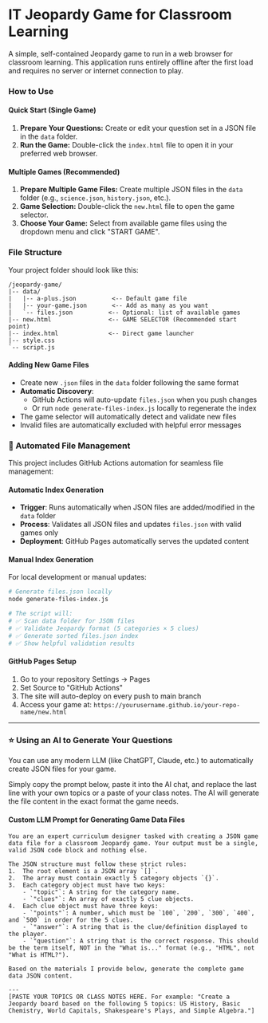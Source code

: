 # IT Jeopardy Game for Classroom Learning

A simple, self-contained Jeopardy game to run in a web browser for classroom learning. This application runs entirely offline after the first load and requires no server or internet connection to play.

### How to Use

#### Quick Start (Single Game)
1.  **Prepare Your Questions:** Create or edit your question set in a JSON file in the `data` folder.
2.  **Run the Game:** Double-click the `index.html` file to open it in your preferred web browser.

#### Multiple Games (Recommended)
1.  **Prepare Multiple Game Files:** Create multiple JSON files in the `data` folder (e.g., `science.json`, `history.json`, etc.).
2.  **Game Selection:** Double-click the `new.html` file to open the game selector.
3.  **Choose Your Game:** Select from available game files using the dropdown menu and click "START GAME".

### File Structure

Your project folder should look like this:

```
/jeopardy-game/
|-- data/
|   |-- a-plus.json          <-- Default game file
|   |-- your-game.json       <-- Add as many as you want
|   `-- files.json          <-- Optional: list of available games
|-- new.html                <-- GAME SELECTOR (Recommended start point)
|-- index.html              <-- Direct game launcher
|-- style.css
`-- script.js
```

#### Adding New Game Files
- Create new `.json` files in the `data` folder following the same format
- **Automatic Discovery**: 
  - GitHub Actions will auto-update `files.json` when you push changes
  - Or run `node generate-files-index.js` locally to regenerate the index
- The game selector will automatically detect and validate new files
- Invalid files are automatically excluded with helpful error messages

### 🤖 Automated File Management

This project includes GitHub Actions automation for seamless file management:

#### Automatic Index Generation
- **Trigger**: Runs automatically when JSON files are added/modified in the `data` folder
- **Process**: Validates all JSON files and updates `files.json` with valid games only
- **Deployment**: GitHub Pages automatically serves the updated content

#### Manual Index Generation
For local development or manual updates:
```bash
# Generate files.json locally
node generate-files-index.js

# The script will:
# ✅ Scan data folder for JSON files
# ✅ Validate Jeopardy format (5 categories × 5 clues)
# ✅ Generate sorted files.json index
# ✅ Show helpful validation results
```

#### GitHub Pages Setup
1. Go to your repository Settings → Pages
2. Set Source to "GitHub Actions"
3. The site will auto-deploy on every push to main branch
4. Access your game at: `https://yourusername.github.io/your-repo-name/new.html`

---

### ⭐ Using an AI to Generate Your Questions

You can use any modern LLM (like ChatGPT, Claude, etc.) to automatically create JSON files for your game.

Simply copy the prompt below, paste it into the AI chat, and replace the last line with your own topics or a paste of your class notes. The AI will generate the file content in the exact format the game needs.

#### Custom LLM Prompt for Generating Game Data Files

```
You are an expert curriculum designer tasked with creating a JSON game data file for a classroom Jeopardy game. Your output must be a single, valid JSON code block and nothing else.

The JSON structure must follow these strict rules:
1.  The root element is a JSON array `[]`.
2.  The array must contain exactly 5 category objects `{}`.
3.  Each category object must have two keys:
    - `"topic"`: A string for the category name.
    - `"clues"`: An array of exactly 5 clue objects.
4.  Each clue object must have three keys:
    - `"points"`: A number, which must be `100`, `200`, `300`, `400`, and `500` in order for the 5 clues.
    - `"answer"`: A string that is the clue/definition displayed to the player.
    - `"question"`: A string that is the correct response. This should be the term itself, NOT in the "What is..." format (e.g., "HTML", not "What is HTML?").

Based on the materials I provide below, generate the complete game data JSON content.

---
[PASTE YOUR TOPICS OR CLASS NOTES HERE. For example: "Create a Jeopardy board based on the following 5 topics: US History, Basic Chemistry, World Capitals, Shakespeare's Plays, and Simple Algebra."]
